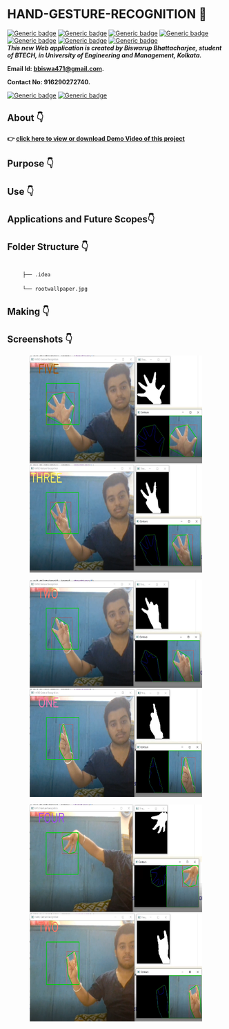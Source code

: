 # HAND-GESTURE-RECOGNITION :star_struck:

[![Generic badge](https://img.shields.io/badge/hand%20-gesture-red)](https://shields.io/) [![Generic badge](https://img.shields.io/badge/advance-Python3-yellowgreen)](https://shields.io/) [![Generic badge](https://img.shields.io/badge/module-numpy-ff69b4)](https://shields.io/) [![Generic badge](https://img.shields.io/badge/module%20-cv2-success)](https://shields.io/) [![Generic badge](https://img.shields.io/badge/computer-vision-blueviolet)](https://shields.io/) [![Generic badge]()](https://shields.io/) [![Generic badge](https://img.shields.io/badge/module-math-critical)](https://shields.io/)
<br>
***This new Web application is created by Biswarup Bhattacharjee, student of BTECH, in University of Engineering and Management, Kolkata.***

**Email Id: bbiswa471@gmail.com.** 

**Contact No: 916290272740.** 

[![Generic badge](https://img.shields.io/badge/contact%20me-facebook-blue)](https://www.facebook.com/biswarup.bhattacharjee.5811) [![Generic badge](https://img.shields.io/badge/visit%20my%20projects%20-github-brightgreen)](https://github.com/biswa2210)

## About :point_down: 


**:point_right: [click here to view or download Demo Video of this project]()**

## Purpose :point_down:


## Use :point_down:

## Applications and Future Scopes:point_down:


## Folder Structure :point_down:
```bash

     ├── .idea

     └── rootwallpaper.jpg 
```                       

## Making :point_down:


## Screenshots :point_down: 
<div align="center">
<a href="hg1.PNG"><img src="hg1.PNG" width="400" height= "250"></a> <a href="hg2.PNG"><img src="hg2.PNG" width="400" height= "250"></a>

<a href="hg3.PNG"><img src="hg3.PNG" width="400" height= "250"></a> <a href="hg4.PNG"><img src="hg4.PNG" width="400" height= "250"></a>

<a href="hg5.PNG"><img src="hg5.PNG" width="400" height= "250"></a> <a href="hg6.PNG"><img src="hg6.PNG" width="400" height= "250"></a>

</div>


